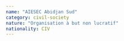 ```yaml
---
name: "AIESEC Abidjan Sud"
category: civil-society
nature: "Organisation à but non lucratif"
nationality: CIV
---
```

